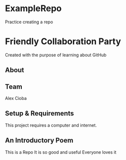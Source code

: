 # ExampleRepo
Practice creating a repo

# Friendly Collaboration Party
Created with the purpose of learning about GitHub

## About


## Team
Alex Cioba


## Setup & Requirements
This project requires a computer and internet.

## An Introductory Poem

This is a Repo
It is so good and useful
Everyone loves it
